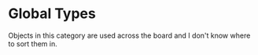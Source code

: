 
# Global Types

Objects in this category are used across the board and I don't know where to sort them in.
